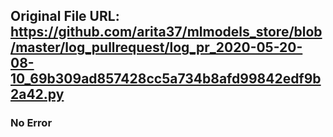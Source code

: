 ## Original File URL: https://github.com/arita37/mlmodels_store/blob/master/log_pullrequest/log_pr_2020-05-20-08-10_69b309ad857428cc5a734b8afd99842edf9b2a42.py<br />

### No Error